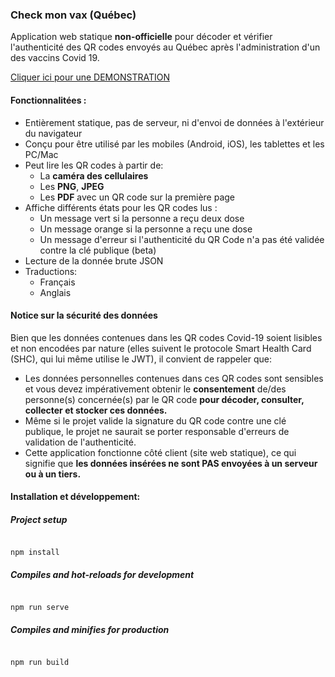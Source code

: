 
### Check mon vax (Québec)

Application web statique **non-officielle** pour décoder et vérifier l'authenticité des QR codes envoyés au Québec après l'administration d'un des vaccins Covid 19.

[Cliquer ici pour une DEMONSTRATION](https://www.checkmonvax.net)

#### Fonctionnalitées :
 - Entièrement statique, pas de serveur, ni d'envoi de données à l'extérieur du navigateur
 - Conçu pour être utilisé par les mobiles (Android, iOS), les tablettes et les PC/Mac
 - Peut lire les QR codes à partir de:
	 - La **caméra des cellulaires**
	 - Les **PNG**, **JPEG**
	 - Les **PDF** avec un QR code sur la première page
- Affiche différents états pour les QR codes lus :
	- Un message vert si la personne a reçu deux dose
	- Un message orange si la personne a reçu une dose
	- Un message d'erreur si l'authenticité du QR Code n'a pas été validée contre la clé publique (beta)
- Lecture de la donnée brute JSON
- Traductions:
	- Français
	 - Anglais

 #### Notice sur la sécurité des données
Bien que les données contenues dans les QR codes Covid-19 soient lisibles et non encodées par nature (elles suivent le protocole Smart Health Card (SHC), qui lui même utilise le JWT), il convient de rappeler que:

 - Les données personnelles contenues dans ces QR codes sont sensibles et vous devez impérativement obtenir le **consentement** de/des personne(s) concernée(s) par le QR code **pour décoder, consulter, collecter et stocker ces données.**
 - Même si le projet valide la signature du QR code contre une clé publique, le projet ne saurait se porter responsable d'erreurs de validation de l'authenticité.
-   Cette application fonctionne côté client (site web statique), ce qui signifie que **les données insérées ne sont PAS envoyées à un serveur ou à un tiers.**
 
#### Installation et développement:

##### Project setup

```

npm install

```

  

##### Compiles and hot-reloads for development

```

npm run serve

```

  

##### Compiles and minifies for production

```

npm run build

```